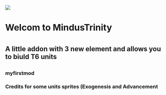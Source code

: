 ![](https://github.com/Arth0x/AetherUnbound/blob/master/sprites/ui/font_cover.png)

<h1>Welcom to MindusTrinity<h1>

<h2>A little addon with 3 new element and allows you to biuld T6 units<h2>

<h3>myfirstmod<h3>







<h3>Credits for some units sprites (Exogenesis and Advancement<h3>